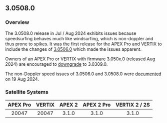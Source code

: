 ## 3.0508.0

### Overview

The 3.0508.0 release in Jul / Aug 2024 exhibits issues because speedsurfing behaves much like windsurfing, which is non-doppler and thus prone to spikes. It was the first release for the APEX Pro and VERTIX to include the changes of [3.0506.0](../3.0506.0/README.md) which made the issues apparent.

Owners of an APEX Pro or VERTIX with firmware 3.050x.0 (released Aug 2024) are encouraged to [downgrade](../downgrade.md) to 3.0309.0.

The non-Doppler speed issues of 3.0506.0 and 3.0508.0 were [documented](../../doppler/README.md) on 19 Aug 2024.



### Satellite Systems

| APEX Pro | VERTIX | APEX 2 | APEX 2 Pro | VERTIX 2 / 2S |
| :------: | :----: | :----: | :--------: | :-----------: |
|  20047   | 20047  | 3.1.0  |   3.1.0    |     3.1.0     |

